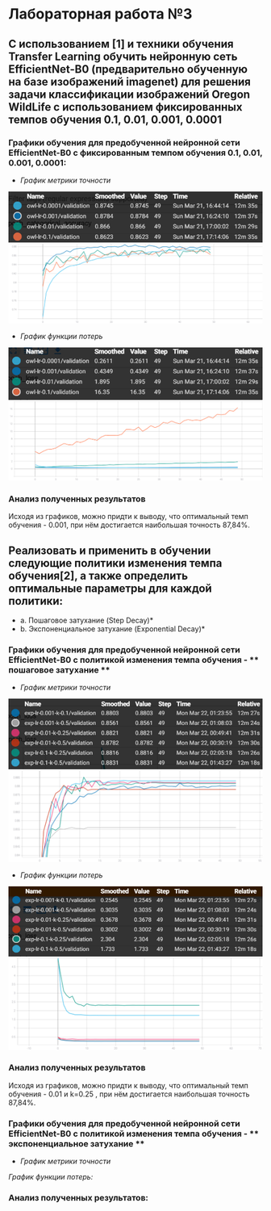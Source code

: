 # Лабораторная работа №3
## С использованием [1] и техники обучения Transfer Learning обучить нейронную сеть EfficientNet-B0 (предварительно обученную на базе изображений imagenet) для решения задачи классификации изображений Oregon WildLife с использованием фиксированных темпов обучения 0.1, 0.01, 0.001, 0.0001

### Графики обучения для предобученной нейронной сети EfficientNet-B0 с фиксированным темпом обучения 0.1, 0.01, 0.001, 0.0001:

* *График метрики точности*

![Figure 1](./epoch-accuracy.PNG)
![Figure 2](./epoch_categorical_accuracy.svg)

* *График функции потерь*

![Figure 3](./epoch-loss.PNG)
![Figure 4](./epoch_loss.svg)
### Анализ полученных результатов
Исходя из графиков, можно придти к выводу, что оптимальный темп обучения - 0.001, при нём достигается наибольшая точность 87,84%. 

## Реализовать и применить в обучении следующие политики изменения темпа обучения[2], а также определить оптимальные параметры для каждой политики:
* a. Пошаговое затухание (Step Decay)*
* b. Экспоненциальное затухание (Exponential Decay)*
### Графики обучения для предобученной нейронной сети EfficientNet-B0 с политикой изменения темпа обучения - ** пошаговое затухание **
* *График метрики точности*

![Figure 1](./exp-accuracy.PNG)
![Figure 2](./epoch_categorical_accuracy_exp.svg)

* *График функции потерь*

![Figure 3](./exp-loss.PNG)
![Figure 4](./epoch_loss_exp.svg)
### Анализ полученных результатов
Исходя из графиков, можно придти к выводу, что оптимальный темп обучения - 0.01 и k=0.25 , при нём достигается наибольшая точность 87,84%. 
### Графики обучения для предобученной нейронной сети EfficientNet-B0 с политикой изменения темпа обучения - ** экспоненциальное затухание **

* *График метрики точности*


*График функции потерь:*


### Анализ полученных результатов:


